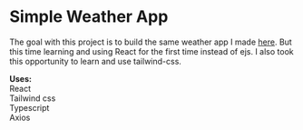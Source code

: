 # Simple Weather App

The goal with this project is to build the same weather app I made [here](https://github.com/ItsJameson/simple-weather-app-ejs). But this time learning and using React for the first time instead of ejs.
I also took this opportunity to learn and use tailwind-css.

**Uses:** \
React \
Tailwind css \
Typescript\
Axios
